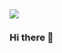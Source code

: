 <img src="https://img.shields.io/static/v1?label=I'm&message=Fabricio-Maxis&color=1E90FF&style=for-the-badge&logo=ghost"/>

### Hi there 👋

<!--
**fabricioMaxis/fabricioMaxis** is a ✨ _special_ ✨ repository because its `README.md` (this file) appears on your GitHub profile.

Here are some ideas to get you started:

- 🔭 I’m currently working on ...
- 🌱 I’m currently learning ...
- 👯 I’m looking to collaborate on ...
- 🤔 I’m looking for help with ...
- 💬 Ask me about ...
- 📫 How to reach me: ...
- 😄 Pronouns: ...
- ⚡ Fun fact: ...
-->
